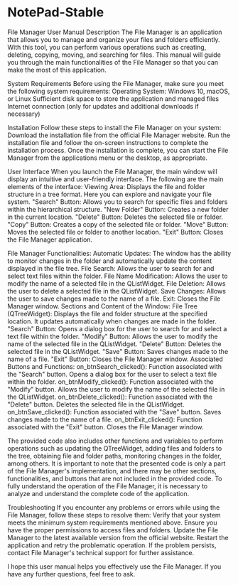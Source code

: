 # NotePad-Stable

File Manager User Manual
Description
The File Manager is an application that allows you to manage and organize your files and folders efficiently. With this tool, you can perform various operations such as creating, deleting, copying, moving, and searching for files. This manual will guide you through the main functionalities of the File Manager so that you can make the most of this application.

System Requirements
Before using the File Manager, make sure you meet the following system requirements:
Operating System: Windows 10, macOS, or Linux
Sufficient disk space to store the application and managed files
Internet connection (only for updates and additional downloads if necessary)

Installation
Follow these steps to install the File Manager on your system:
Download the installation file from the official File Manager website.
Run the installation file and follow the on-screen instructions to complete the installation process.
Once the installation is complete, you can start the File Manager from the applications menu or the desktop, as appropriate.

User Interface
When you launch the File Manager, the main window will display an intuitive and user-friendly interface. The following are the main elements of the interface:
Viewing Area: Displays the file and folder structure in a tree format. Here you can explore and navigate your file system.
"Search" Button: Allows you to search for specific files and folders within the hierarchical structure.
"New Folder" Button: Creates a new folder in the current location.
"Delete" Button: Deletes the selected file or folder.
"Copy" Button: Creates a copy of the selected file or folder.
"Move" Button: Moves the selected file or folder to another location.
"Exit" Button: Closes the File Manager application.

File Manager Functionalities:
Automatic Updates: The window has the ability to monitor changes in the folder and automatically update the content displayed in the file tree.
File Search: Allows the user to search for and select text files within the folder.
File Name Modification: Allows the user to modify the name of a selected file in the QListWidget.
File Deletion: Allows the user to delete a selected file in the QListWidget.
Save Changes: Allows the user to save changes made to the name of a file.
Exit: Closes the File Manager window.
Sections and Content of the Window:
File Tree (QTreeWidget): Displays the file and folder structure at the specified location. It updates automatically when changes are made in the folder.
"Search" Button: Opens a dialog box for the user to search for and select a text file within the folder.
"Modify" Button: Allows the user to modify the name of the selected file in the QListWidget.
"Delete" Button: Deletes the selected file in the QListWidget.
"Save" Button: Saves changes made to the name of a file.
"Exit" Button: Closes the File Manager window.
Associated Buttons and Functions:
on_btnSearch_clicked(): Function associated with the "Search" button. Opens a dialog box for the user to select a text file within the folder.
on_btnModify_clicked(): Function associated with the "Modify" button. Allows the user to modify the name of the selected file in the QListWidget.
on_btnDelete_clicked(): Function associated with the "Delete" button. Deletes the selected file in the QListWidget.
on_btnSave_clicked(): Function associated with the "Save" button. Saves changes made to the name of a file.
on_btnExit_clicked(): Function associated with the "Exit" button. Closes the File Manager window.

The provided code also includes other functions and variables to perform operations such as updating the QTreeWidget, adding files and folders to the tree, obtaining file and folder paths, monitoring changes in the folder, among others. It is important to note that the presented code is only a part of the File Manager's implementation, and there may be other sections, functionalities, and buttons that are not included in the provided code. To fully understand the operation of the File Manager, it is necessary to analyze and understand the complete code of the application.

Troubleshooting
If you encounter any problems or errors while using the File Manager, follow these steps to resolve them:
Verify that your system meets the minimum system requirements mentioned above.
Ensure you have the proper permissions to access files and folders.
Update the File Manager to the latest available version from the official website.
Restart the application and retry the problematic operation.
If the problem persists, contact File Manager's technical support for further assistance.

I hope this user manual helps you effectively use the File Manager. If you have any further questions, feel free to ask.
